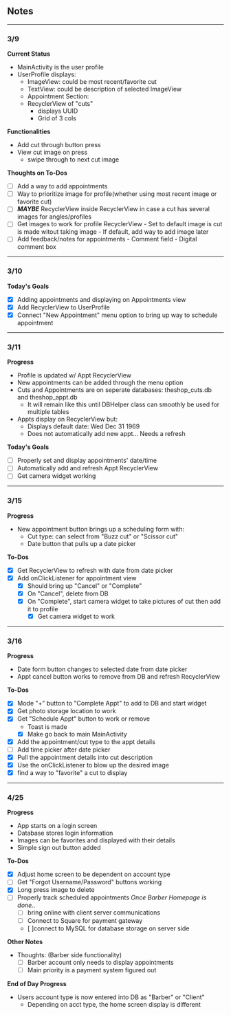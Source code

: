 ## Notes
---

### 3/9
**Current Status**
* MainActivity is the user profile
* UserProfile displays:
  - ImageView: could be most recent/favorite cut
  - TextView: could be description of selected ImageView
  - Appointment Section:
  - RecyclerView of "cuts"
    - displays UUID
    - Grid of 3 cols

**Functionalities**
* Add cut through button press
* View cut image on press
  - swipe through to next cut image

**Thoughts on To-Dos**
- [ ] Add a way to add appointments
- [ ] Way to prioritize image for profile(whether using most recent image or favorite cut)
- [ ] ***MAYBE*** RecyclerView inside RecyclerView in case a cut has several images for angles/profiles
- [ ] Get images to work for profile RecyclerView
      - Set to default image is cut is made witout taking image
      - If default, add way to add image later
- [ ] Add feedback/notes for appointments
      - Comment field
      - Digital comment box

---

### 3/10
**Today's Goals**
- [x] Adding appointments and displaying on Appointments view
- [x] Add RecyclerView to UserProfile
- [x] Connect "New Appointment" menu option to bring up way to schedule appointment

---

### 3/11

**Progress**
- Profile is updated w/ Appt RecyclerView
- New appointments can be added through the menu option
- Cuts and Appointments are on seperate databases: theshop_cuts.db and theshop_appt.db
  - It will remain like this until DBHelper class can smoothly be used for multiple tables
- Appts display on RecyclerView but:
  - Displays default date: Wed Dec 31 1969
  - Does not automatically add new appt... Needs a refresh

**Today's Goals**
- [ ] Properly set and display appointments' date/time
- [ ] Automatically add and refresh Appt RecyclerView
- [ ] Get camera widget working

---

### 3/15

**Progress**
- New appointment button brings up a scheduling form with:
  * Cut type: can select from "Buzz cut" or "Scissor cut"
  * Date button that pulls up a date picker

**To-Dos**
- [x] Get RecyclerView to refresh with date from date picker
- [x] Add onClickListener for appointment view
  - [x] Should bring up "Cancel" or "Complete"
  - [x] On "Cancel", delete from DB
  - [x] On "Complete", start camera widget to take pictures of cut then add it to profile
    - [x] Get camera widget to work

---

### 3/16

**Progress**
- Date form button changes to selected date from date picker
- Appt cancel button works to remove from DB and refresh RecyclerView

**To-Dos**
- [x] Mode "+" button to "Complete Appt" to add to DB and start widget
- [x] Get photo storage location to work
- [x] Get "Schedule Appt" button to work or remove
  - Toast is made
  - [x] Make go back to main MainActivity
- [x] Add the appointment/cut type to the appt details
- [ ] Add time picker after date picker
- [x] Pull the appointment details into cut description
- [x] Use the onClickListener to blow up the desired image
- [x] find a way to "favorite" a cut to display

---

### 4/25

**Progress**
- App starts on a login screen
- Database stores login information
- Images can be favorites and displayed with their details
- Simple sign out button added

**To-Dos**
- [x] Adjust home screen to be dependent on account type
- [ ] Get "Forgot Username/Password" buttons working
- [x] Long press image to delete
- [ ] Properly track scheduled appointments
*Once Barber Homepage is done..*
  - [ ] bring online with client server communications
  - [ ] Connect to Square for payment gateway
  - [ ]connect to MySQL for database storage on server side 

**Other Notes**
* Thoughts: (Barber side functionality)
  - [ ] Barber account only needs to display appointments
  - [ ] Main priority is a payment system figured out

**End of Day Progress**
- Users account type is now entered into DB as "Barber" or "Client"
  - Depending on acct type, the home screen display is different

